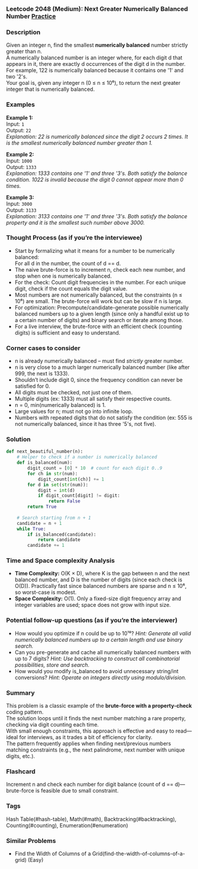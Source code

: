 ### Leetcode 2048 (Medium): Next Greater Numerically Balanced Number [Practice](https://leetcode.com/problems/next-greater-numerically-balanced-number)

### Description  
Given an integer n, find the smallest **numerically balanced** number strictly greater than n.  
A numerically balanced number is an integer where, for each digit d that appears in it, there are exactly d occurrences of the digit d in the number. For example, 122 is numerically balanced because it contains one '1' and two '2's.  
Your goal is, given any integer n (0 ≤ n ≤ 10⁶), to return the next greater integer that is numerically balanced.

### Examples  

**Example 1:**  
Input: `1`  
Output: `22`  
*Explanation: 22 is numerically balanced since the digit 2 occurs 2 times. It is the smallest numerically balanced number greater than 1.*

**Example 2:**  
Input: `1000`  
Output: `1333`  
*Explanation: 1333 contains one '1' and three '3's. Both satisfy the balance condition. 1022 is invalid because the digit 0 cannot appear more than 0 times.*

**Example 3:**  
Input: `3000`  
Output: `3133`  
*Explanation: 3133 contains one '1' and three '3's. Both satisfy the balance property and it is the smallest such number above 3000.*

### Thought Process (as if you’re the interviewee)  

- Start by formalizing what it means for a number to be numerically balanced:  
  For all d in the number, the count of d == d.
- The naive brute-force is to increment n, check each new number, and stop when one is numerically balanced.
- For the check: Count digit frequencies in the number. For each unique digit, check if the count equals the digit value.
- Most numbers are not numerically balanced, but the constraints (n ≤ 10⁶) are small. The brute-force will work but can be slow if n is large.
- For optimization: Precompute/candidate-generate possible numerically balanced numbers up to a given length (since only a handful exist up to a certain number of digits) and binary search or iterate among those.
- For a live interview, the brute-force with an efficient check (counting digits) is sufficient and easy to understand.

### Corner cases to consider  
- n is already numerically balanced – must find *strictly* greater number.
- n is very close to a much larger numerically balanced number (like after 999, the next is 1333).
- Shouldn’t include digit 0, since the frequency condition can never be satisfied for 0.
- All digits must be checked, not just one of them.
- Multiple digits (ex: 1333) must all satisfy their respective counts.
- n = 0, min(numerically balanced) is 1.
- Large values for n; must not go into infinite loop.
- Numbers with repeated digits that do not satisfy the condition (ex: 555 is not numerically balanced, since it has three '5's, not five).

### Solution

```python
def next_beautiful_number(n):
    # Helper to check if a number is numerically balanced
    def is_balanced(num):
        digit_count = [0] * 10  # count for each digit 0..9
        for ch in str(num):
            digit_count[int(ch)] += 1
        for d in set(str(num)):
            digit = int(d)
            if digit_count[digit] != digit:
                return False
        return True
    
    # Search starting from n + 1
    candidate = n + 1
    while True:
        if is_balanced(candidate):
            return candidate
        candidate += 1
```

### Time and Space complexity Analysis  

- **Time Complexity:** O(K × D), where K is the gap between n and the next balanced number, and D is the number of digits (since each check is O(D)). Practically fast since balanced numbers are sparse and n ≤ 10⁶, so worst-case is modest.
- **Space Complexity:** O(1). Only a fixed-size digit frequency array and integer variables are used; space does not grow with input size.

### Potential follow-up questions (as if you’re the interviewer)  

- How would you optimize if n could be up to 10¹⁸?
  *Hint: Generate all valid numerically balanced numbers up to a certain length and use binary search.*
- Can you pre-generate and cache all numerically balanced numbers with up to 7 digits?
  *Hint: Use backtracking to construct all combinatorial possibilities, store and search.*
- How would you modify is_balanced to avoid unnecessary string/int conversions?
  *Hint: Operate on integers directly using modulo/division.*

### Summary
This problem is a classic example of the **brute-force with a property-check** coding pattern.  
The solution loops until it finds the next number matching a rare property, checking via digit counting each time.  
With small enough constraints, this approach is effective and easy to read—ideal for interviews, as it trades a bit of efficiency for clarity.  
The pattern frequently applies when finding next/previous numbers matching constraints (e.g., the next palindrome, next number with unique digits, etc.).


### Flashcard
Increment n and check each number for digit balance (count of d == d)—brute-force is feasible due to small constraint.

### Tags
Hash Table(#hash-table), Math(#math), Backtracking(#backtracking), Counting(#counting), Enumeration(#enumeration)

### Similar Problems
- Find the Width of Columns of a Grid(find-the-width-of-columns-of-a-grid) (Easy)